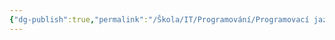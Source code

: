 ```yaml
---
{"dg-publish":true,"permalink":"/Škola/IT/Programování/Programovací jazyky/C/","created":"2024-02-21T17:16:42.503+01:00","updated":"2024-03-13T18:21:00.722+01:00"}
---
```


